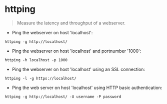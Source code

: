 # httping

> Measure the latency and throughput of a webserver.

- Ping the webserver on host 'localhost':

`httping -g http://localhost/`

- Ping the webserver on host 'localhost' and portnumber '1000':

`httping -h localhost -p 1000`

- Ping the webserver on host 'localhost' using an SSL connection:

`httping -l -g https://localhost/`

- Ping the web server on host 'localhost' using HTTP basic authentication:

`httping -g http://localhost/ -U username -P password`
